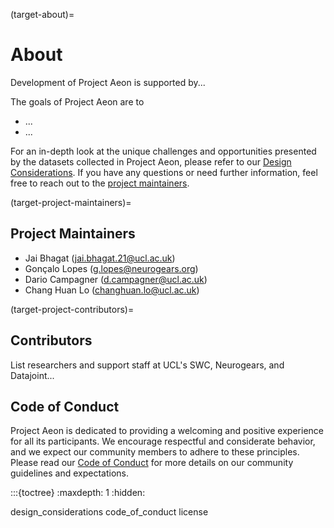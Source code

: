 (target-about)=
# About

Development of Project Aeon is supported by... 

The goals of Project Aeon are to
* ...
* ...

For an in-depth look at the unique challenges and opportunities presented by the datasets collected in Project Aeon, please refer to our [Design Considerations](target-design-considerations).
If you have any questions or need further information, feel free to reach out to the [project maintainers](target-project-maintainers).

(target-project-maintainers)=
## Project Maintainers

* Jai Bhagat (jai.bhagat.21@ucl.ac.uk)
* Gonçalo Lopes (g.lopes@neurogears.org)
* Dario Campagner (d.campagner@ucl.ac.uk)
* Chang Huan Lo (changhuan.lo@ucl.ac.uk)

(target-project-contributors)=
## Contributors

List researchers and support staff at UCL's SWC, Neurogears, and Datajoint...

## Code of Conduct

Project Aeon is dedicated to providing a welcoming and positive experience for all its participants. We encourage respectful and considerate behavior, and we expect our community members to adhere to these principles. Please read our [Code of Conduct](target-code-of-conduct) for more details on our community guidelines and expectations.

:::{toctree}
:maxdepth: 1
:hidden:

design_considerations
code_of_conduct
license